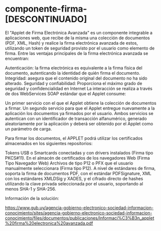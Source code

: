 # componente-firma- [DESCONTINUADO]

El "Applet de Firma Electrónica Avanzada" es un componente integrable a aplicaciones web, que recibe de la misma una colección de documentos (PDF, XML, Hash) y realice la firma electrónica avanzada de estos, utilizando un token de seguridad provisto por el usuario como elemento de firma.
Entre las ventajas principales de la firma electrónica avanzada se encuentran:

Autenticación: la firma electrónica es equivalente a la firma física del documento, autenticando la identidad de quién firma el documento.
Integridad: asegura que el contenido original del documento no ha sido alterado.
Seguridad y confiabilidad: Proporciona el máximo grado de seguridad y confidencialidad en Internet
La interacción se realiza a través de dos WebServices SOAP estándar que el Applet consume:

Un primer servicio con el que el Applet obtiene la colección de documentos a firmar.
Un segundo servicio para que el Applet entregue nuevamente a la aplicación los documentos ya firmados por el usuario.
Ambos servicios se autentican con un identificador de transacción alfanumérico, generado aleatoriamente por la aplicación y deberá ser obtenido por el Applet como un parámetro de carga.

Para firmar los documentos, el APPLET podrá utilizar los certificados almacenados en los siguientes repositorios:

Tokens USB o Smartcards conectadas y con drivers instalados (Firma tipo PKCS#11).
En el almacén de certificados de los navegadores Web (Firma Tipo Navegador Web)
Archivos de tipo P12 o PFX que el usuario manualmente seleccionara (Firma tipo P12).
A nivel de estándares de firma, soporta la firma de documentos PDF, con el estándar PDFSignature, XML con los estándares XMLDSig y XADES, y el cifrado directo de hashes utilizando la clave privada seleccionada por el usuario, soportando al menos SHA-1 y SHA-256.

Información de la solución:

https://www.gub.uy/agencia-gobierno-electronico-sociedad-informacion-conocimiento/sites/agencia-gobierno-electronico-sociedad-informacion-conocimiento/files/documentos/publicaciones/Informaci%C3%B3n_applet%20firma%20electronica%20avanzada.pdf
